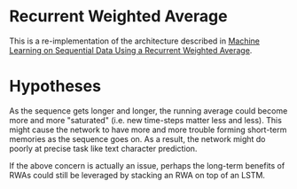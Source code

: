 # Recurrent Weighted Average

This is a re-implementation of the architecture described in [Machine Learning on Sequential Data Using a Recurrent Weighted Average](https://arxiv.org/abs/1703.01253).

# Hypotheses

As the sequence gets longer and longer, the running average could become more and more "saturated" (i.e. new time-steps matter less and less). This might cause the network to have more and more trouble forming short-term memories as the sequence goes on. As a result, the network might do poorly at precise task like text character prediction.

If the above concern is actually an issue, perhaps the long-term benefits of RWAs could still be leveraged by stacking an RWA on top of an LSTM.
